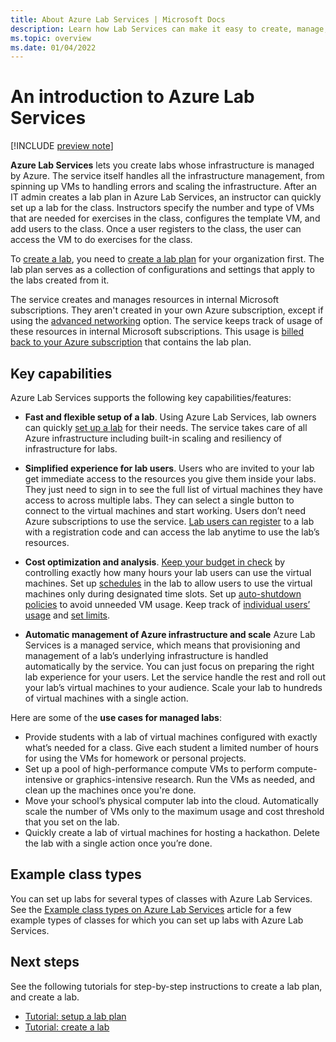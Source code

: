 ```yaml
---
title: About Azure Lab Services | Microsoft Docs
description: Learn how Lab Services can make it easy to create, manage, and secure labs with virtual machines that can be used by educators and students. 
ms.topic: overview
ms.date: 01/04/2022
---
```


# An introduction to Azure Lab Services

[!INCLUDE [preview note](./includes/lab-services-new-update-note.md)]

**Azure Lab Services** lets you create labs whose infrastructure is managed by Azure. The service itself handles all the infrastructure management, from spinning up VMs to handling errors and scaling the infrastructure. After an IT admin creates a lab plan in Azure Lab Services, an instructor can quickly set up a lab for the class.  Instructors specify the number and type of VMs that are needed for exercises in the class, configures the template VM, and add users to the class. Once a user registers to the class, the user can access the VM to do exercises for the class.

To [create a lab](tutorial-setup-classroom-lab.md), you need to [create a lab plan](tutorial-setup-lab-plan.md) for your organization first. The lab plan serves as a collection of configurations and settings that apply to the labs created from it.

The service creates and manages resources in internal Microsoft subscriptions. They aren't created in your own Azure subscription, except if using the [advanced networking](how-to-connect-vnet-injection.md) option. The service keeps track of usage of these resources in internal Microsoft subscriptions. This usage is [billed back to your Azure subscription](cost-management-guide.md) that contains the lab plan.

## Key capabilities

Azure Lab Services supports the following key capabilities/features:

- **Fast and flexible setup of a lab**. Using Azure Lab Services, lab owners can quickly [set up a lab](tutorial-setup-classroom-lab.md) for their needs. The service takes care of all Azure infrastructure including built-in scaling and resiliency of infrastructure for labs.

- **Simplified experience for lab users**. Users who are invited to your lab get immediate access to the resources you give them inside your labs. They just need to sign in to see the full list of virtual machines they have access to across multiple labs. They can select a single button to connect to the virtual machines and start working. Users don’t need Azure subscriptions to use the service.  [Lab users can register](how-to-use-classroom-lab.md) to a lab with a registration code and can access the lab anytime to use the lab’s resources.

- **Cost optimization and analysis**. [Keep your budget in check](cost-management-guide.md) by controlling exactly how many hours your lab users can use the virtual machines. Set up [schedules](get-started-manage-labs.md#schedules) in the lab to allow users to use the virtual machines only during designated time slots. Set up [auto-shutdown policies](how-to-configure-auto-shutdown-lab-plans.md) to avoid unneeded VM usage. Keep track of [individual users’ usage](how-to-manage-classroom-labs.md) and [set limits](get-started-manage-labs.md#quota-hours).

- **Automatic management of Azure infrastructure and scale**  Azure Lab Services is a managed service, which means that provisioning and management of a lab’s underlying infrastructure is handled automatically by the service. You can just focus on preparing the right lab experience for your users. Let the service handle the rest and roll out your lab’s virtual machines to your audience. Scale your lab to hundreds of virtual machines with a single action.

Here are some of the **use cases for managed labs**:

- Provide students with a lab of virtual machines configured with exactly what’s needed for a class. Give each student a limited number of hours for using the VMs for homework or personal projects.
- Set up a pool of high-performance compute VMs to perform compute-intensive or graphics-intensive research. Run the VMs as needed, and clean up the machines once you're done.
- Move your school’s physical computer lab into the cloud. Automatically scale the number of VMs only to the maximum usage and cost threshold that you set on the lab.  
- Quickly create a lab of virtual machines for hosting a hackathon. Delete the lab with a single action once you’re done.

## Example class types

You can set up labs for several types of classes with Azure Lab Services. See the [Example class types on Azure Lab Services](class-types.md) article for a few example types of classes for which you can set up labs with Azure Lab Services.

## Next steps

See the following tutorials for step-by-step instructions to create a lab plan, and create a lab.

- [Tutorial: setup a lab plan](tutorial-setup-lab-plan.md)
- [Tutorial: create a lab](tutorial-setup-classroom-lab.md)
